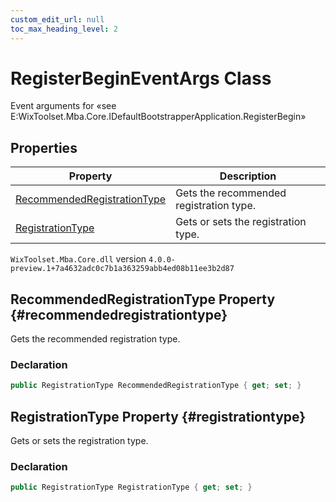 ```yaml
---
custom_edit_url: null
toc_max_heading_level: 2
---
```

# RegisterBeginEventArgs Class
Event arguments for «see E:WixToolset.Mba.Core.IDefaultBootstrapperApplication.RegisterBegin» 
## Properties
| Property | Description |
| ------ | ----------- |
| [RecommendedRegistrationType](#recommendedregistrationtype) | Gets the recommended registration type. |
| [RegistrationType](#registrationtype) | Gets or sets the registration type. |
`WixToolset.Mba.Core.dll` version `4.0.0-preview.1+7a4632adc0c7b1a363259abb4ed08b11ee3b2d87`
## RecommendedRegistrationType Property {#recommendedregistrationtype}
Gets the recommended registration type.
### Declaration
```cs
public RegistrationType RecommendedRegistrationType { get; set; } 
```
## RegistrationType Property {#registrationtype}
Gets or sets the registration type.
### Declaration
```cs
public RegistrationType RegistrationType { get; set; } 
```
